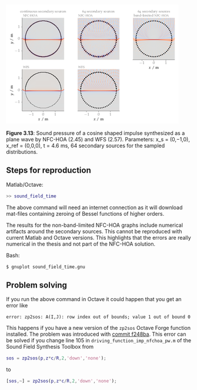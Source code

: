 ![Fig 3.13](fig3_13.png)

**Figure 3.13**: Sound pressure of a cosine shaped impulse synthesized as a
plane wave by NFC-HOA (2.45) and
WFS (2.57). Parameters: x_s = (0,−1,0),
x_ref = (0,0,0), t = 4.6 ms, 64 secondary
sources for the sampled distributions.

## Steps for reproduction

Matlab/Octave:
```Matlab
>> sound_field_time
```
The above command will need an internet connection as it will download mat-files
containing zeroing of Bessel functions of higher orders.

The results for the non-band-limited NFC-HOA graphs include numerical artifacts
around the secondary sources. This cannot be reproduced with current Matlab and
Octave versions. This highlights that the errors are really numerical in the
thesis and not part of the NFC-HOA solution.

Bash:
```Bash
$ gnuplot sound_field_time.gnu
```

## Problem solving

If you run the above command in Octave it could happen that you get an error
like
```
error: zp2sos: A(I,J): row index out of bounds; value 1 out of bound 0
```
This happens if you have a new version of the `zp2sos` Octave Forge function
installed. The problem was introduced with [commit
f248ba](http://sourceforge.net/p/octave/signal/ci/f248ba3244150e69e576d898161d8a0a8892b7c3/).
This error can be solved if you change line 105 in
`driving_function_imp_nfchoa_pw.m` of the Sound Field Synthesis Toolbox from
```Matlab
sos = zp2sos(p,z*c/R,2,'down','none');
```
to
```Matlab
[sos,~] = zp2sos(p,z*c/R,2,'down','none');
```
